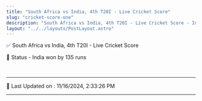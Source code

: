 ```yaml
---
title: "South Africa vs India, 4th T20I - Live Cricket Score"
slug: "cricket-score-one"
description: "South Africa vs India, 4th T20I - Live Cricket Score - India won by 135 runs."
layout: "../../layouts/PostLayout.astro"
--- 
```


✅ South Africa vs India, 4th T20I - Live Cricket Score

📑 Status - India won by 135 runs

<br />

***

📝 Last Updated on : 11/16/2024, 2:33:26 PM

***

